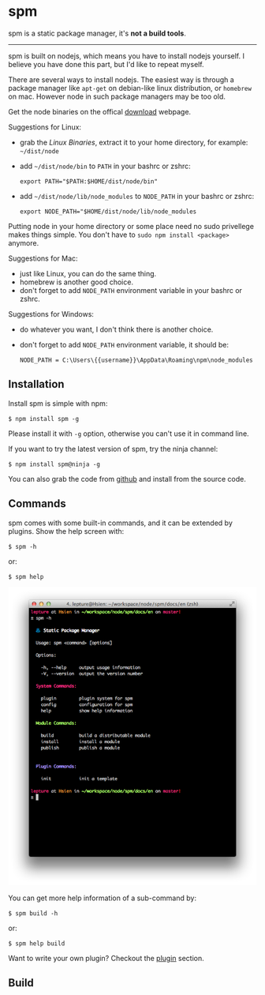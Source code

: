 # spm

spm is a static package manager, it's **not a build tools**.

------

spm is built on nodejs, which means you have to install nodejs yourself.
I believe you have done this part, but I'd like to repeat myself.

There are several ways to install nodejs. The easiest way is through a package manager like `apt-get` on debian-like linux distribution, or `homebrew` on mac. However node in such package managers may be too old.

Get the node binaries on the offical [download](http://nodejs.org/download/) webpage.

Suggestions for Linux:

- grab the *Linux Binaries*, extract it to your home directory, for example: `~/dist/node`

- add `~/dist/node/bin` to `PATH` in your bashrc or zshrc:

   ```
   export PATH="$PATH:$HOME/dist/node/bin"
   ```

- add `~/dist/node/lib/node_modules` to `NODE_PATH` in your bashrc or zshrc:

   ```
   export NODE_PATH="$HOME/dist/node/lib/node_modules
   ```

Putting node in your home directory or some place need no sudo privellege makes things simple. You don't have to `sudo npm install <package>` anymore.

Suggestions for Mac:

- just like Linux, you can do the same thing.
- homebrew is another good choice.
- don't forget to add `NODE_PATH` environment variable in your bashrc or zshrc.

Suggestions for Windows:

- do whatever you want, I don't think there is another choice.
- don't forget to add `NODE_PATH` environment variable, it should be:

   ```
   NODE_PATH = C:\Users\{{username}}\AppData\Roaming\npm\node_modules
   ```


## Installation

Install spm is simple with npm:

    $ npm install spm -g

Please install it with `-g` option, otherwise you can't use it in command line.

If you want to try the latest version of spm, try the ninja channel:

    $ npm install spm@ninja -g

You can also grab the code from [github](https://github.com/spmjs/spm2) and install from the source code.


## Commands

spm comes with some built-in commands, and it can be extended by plugins. Show the help screen with:

    $ spm -h

or:

    $ spm help

![spm help](../assets/spm-help.png)

You can get more help information of a sub-command by:

    $ spm build -h

or:

    $ spm help build

Want to write your own plugin? Checkout the [plugin](./plugin.md) section.

## Build